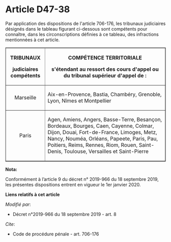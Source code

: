 # Article D47-38

Par application des dispositions de l'article 706-176, les tribunaux judiciaires désignés dans le tableau figurant ci-dessous
sont compétents pour connaître, dans les circonscriptions définies à ce tableau, des infractions mentionnées à cet article.

<table border="1">
  <tbody>
    <tr>
      <th>

TRIBUNAUX

judiciaires compétents

</th>
      <th>

COMPÉTENCE TERRITORIALE

s'étendant au ressort des cours d'appel ou du tribunal supérieur d'appel de :

</th>
    </tr>
    <tr>
      <td align="center">

Marseille</td>
      <td>

Aix-en-Provence, Bastia, Chambéry, Grenoble, Lyon, Nîmes et Montpellier</td>
    </tr>
    <tr>
      <td align="center">

Paris</td>
      <td>

Agen, Amiens, Angers, Basse-Terre, Besançon, Bordeaux, Bourges, Caen, Cayenne, Colmar, Dijon, Douai, Fort-de-France, Limoges,
Metz, Nancy, Nouméa, Orléans, Papeete, Paris, Pau, Poitiers, Reims, Rennes, Riom, Rouen, Saint-Denis, Toulouse, Versailles et
Saint-Pierre</td>
    </tr>
  </tbody>
</table>

**Nota:**

Conformément à l’article 9 du décret n° 2019-966 du 18 septembre 2019, les présentes dispositions entrent en vigueur le 1er
janvier 2020.

**Liens relatifs à cet article**

_Modifié par_:

  - Décret n°2019-966 du 18 septembre 2019 - art. 8

_Cite_:

  - Code de procédure pénale - art. 706-176
